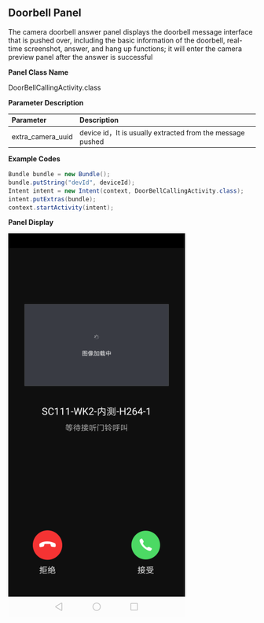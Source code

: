 ## Doorbell Panel

The camera doorbell answer panel displays the doorbell message interface that is pushed over, including the basic information of the doorbell, real-time screenshot, answer, and hang up functions; it will enter the camera preview panel after the answer is successful

**Panel Class Name**

DoorBellCallingActivity.class

 **Parameter Description**

| Parameter         | Description                                                |
| :---------------- | :--------------------------------------------------------- |
| extra_camera_uuid | device id，It is usually extracted from the message pushed |

**Example Codes**

```java
Bundle bundle = new Bundle();
bundle.putString("devId", deviceId);
Intent intent = new Intent(context, DoorBellCallingActivity.class);
intent.putExtras(bundle);
context.startActivity(intent);
```

**Panel Display**

![面板示意图](./images/camera_panel_doorbell.png)